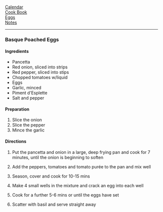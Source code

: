[Calendar](https://github.com/vmsmith/EDT/blob/master/calendar.md)   
[Cook Book](https://github.com/vmsmith/CookBook/blob/master/README.md)   
[Eggs](https://github.com/vmsmith/CookBook/blob/master/eggs.md)   
[Notes](https://github.com/vmsmith/CookBook/blob/master/notes.md)  

----  
 
### Basque Poached Eggs  

#### Ingredients  

* Pancetta  
* Red onion, sliced into strips  
* Red pepper, sliced into stips  
* Chopped tomatoes w/liquid  
* Eggs  
* Garlic, minced   
* Piment d'Esplette  
* Salt and pepper  



#### Preparation  

1. Slice the onion  
2. Slice the pepper  
3. Mince the garlic  

#### Directions  

1. Put the pancetta and onion in a large, deep frying pan and cook for 7 minutes, until the onion is beginning to soften  

2. Add the peppers, tomatoes and tomato purée to the pan and mix well  

3. Season, cover and cook for 10-15 mins  

4. Make 4 small wells in the mixture and crack an egg into each well  

5. Cook for a further 5-6 mins or until the eggs have set  

6. Scatter with basil and serve straight away  
